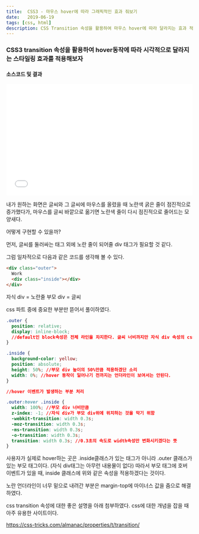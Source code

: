 ```yaml
---
title:  CSS3 - 마우스 hover에 따라 그래픽적인 효과 줘보기
date:   2019-06-19 
tags: [css, html]
description: CSS Transition 속성을 활용하여 마우스 hover에 따라 달라지는 효과 적용
---
```


### CSS3 transition 속성을 활용하여 hover동작에 따라 시각적으로 달라지는 스타일링 효과를 적용해보자

#### 소스코드 및 결과
<div align="center">
<iframe width="100%" height="300" src="//jsfiddle.net/yeonhapark/s3b7hfL2/embedded/" allowfullscreen="allowfullscreen" allowpaymentrequest frameborder="0"></iframe></div>

내가 원하는 화면은 글씨와 그 글씨에 마우스를 올렸을 때 노란색 굵은 줄이 점진적으로 증가했다가, 마우스를 글씨 바깥으로 옮기면 노란색 줄이 다시 점진적으로 줄어드는 모양새다. 

어떻게 구현할 수 있을까?

먼저, 글씨를 둘러싸는 태그 외에 노란 줄이 되어줄 div 태그가 필요할 것 같다. 

그럼 일차적으로 다음과 같은 코드를 생각해 볼 수 있다.

```html
<div class="outer">
  Work
  <div class="inside"></div>
</div>
```

자식 div = 노란줄
부모 div = 글씨

css 파트 중에 중요한 부분만 뜯어서 풀이하였다. 

```css
.outer {
  position: relative;
  display: inline-block;
  //default인 block속성은 전체 라인을 차지한다. 글씨 너비까지만 자식 div 속성의 css값을 적용할 것이므로 inline-block으로 속성을 바꾼다. 
}

.inside {
  background-color: yellow;
  position: absolute;
  height: 50%; //부모 div 높이의 50%만큼 적용하겠단 소리
  width: 0%; //hover 동작이 일어나기 전까지는 언더라인이 보여서는 안된다.
}

//hover 이벤트가 발생하는 부분 처리

.outer:hover .inside {
  width: 100%; //부모 div 너비만큼
  z-index: -1; //자식 div가 부모 div위에 위치하는 것을 막기 위함
  -webkit-transition: width 0.3s;
  -moz-transition: width 0.3s;
  -ms-transition: width 0.3s;
  -o-transition: width 0.3s;
  transition: width 0.3s; //0.3초의 속도로 width속성만 변화시키겠다는 뜻
}


```

사용자가 실제로 hover하는 곳은 .inside클래스가 있는 태그가 아니라 .outer 클래스가 있는 부모 태그이다. (자식 div태그는 아무런 내용물이 없다) 따라서 부모 태그에 호버 이벤트가 있을 때, inside 클래스에 위와 같은 속성을 적용하겠다는 것이다. 

노란 언더라인이 너무 밑으로 내려간 부분은 margin-top에 마이너스 값을 줌으로 해결하였다. 

css transition 속성에 대한 좋은 설명을 아래 첨부하였다. css에 대한 개념을 잡을 때 아주 유용한 사이트이다. 

https://css-tricks.com/almanac/properties/t/transition/

